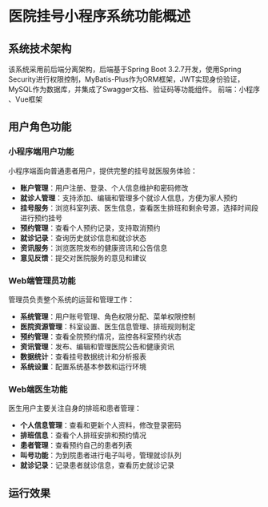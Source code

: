 # 医院挂号小程序系统功能概述

## 系统技术架构
该系统采用前后端分离架构，后端基于Spring Boot 3.2.7开发，使用Spring Security进行权限控制，MyBatis-Plus作为ORM框架，JWT实现身份验证，MySQL作为数据库，并集成了Swagger文档、验证码等功能组件。
前端：小程序 、Vue框架

## 用户角色功能

### 小程序端用户功能
小程序端面向普通患者用户，提供完整的挂号就医服务体验：
- **账户管理**：用户注册、登录、个人信息维护和密码修改
- **就诊人管理**：支持添加、编辑和管理多个就诊人信息，方便为家人预约
- **挂号服务**：浏览科室列表、医生信息，查看医生排班和剩余号源，选择时间段进行预约挂号
- **预约管理**：查看个人预约记录，支持取消预约
- **就诊记录**：查询历史就诊信息和就诊状态
- **资讯服务**：浏览医院发布的健康资讯和公告信息
- **意见反馈**：提交对医院服务的意见和建议

### Web端管理员功能
管理员负责整个系统的运营和管理工作：
- **系统管理**：用户账号管理、角色权限分配、菜单权限控制
- **医院资源管理**：科室设置、医生信息管理、排班规则制定
- **预约管理**：查看全院预约情况，监控各科室预约状态
- **资讯管理**：发布、编辑和管理医院公告和健康资讯
- **数据统计**：查看挂号数据统计和分析报表
- **系统设置**：配置系统基本参数和运行环境

### Web端医生功能
医生用户主要关注自身的排班和患者管理：
- **个人信息管理**：查看和更新个人资料，修改登录密码
- **排班信息**：查看个人排班安排和预约情况
- **患者管理**：查看预约自己的患者列表
- **叫号功能**：为到院患者进行电子叫号，管理就诊队列
- **就诊记录**：记录患者就诊信息，查看历史就诊记录

## 运行效果

